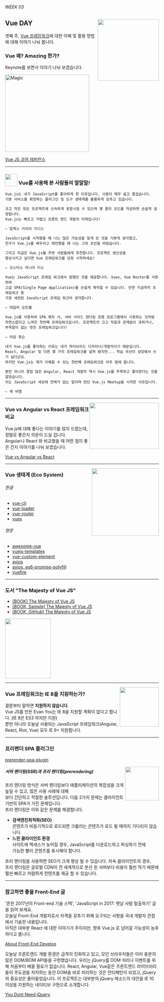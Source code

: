 ###### WEEK 03

<img src="https://vuejs.org/images/logo.png" alt="" align="right" width="200" height="200">

## Vue DAY

셋째 주, [Vue 프레임워크](https://github.com/vuejs)에 대한 이해 및 활용 방법에 대해 이야기 나눠 봅니다.

### Vue 왜? Amazing 한가?

Keynote를 보면서 이야기 나눠 보겠습니다.

<img src="https://github.com/pablohpsilva/Goal/raw/master/src/assets/giphy.gif" alt="Magic" width="275" height="252">

[Vue JS 코어 레퍼런스](https://kr.vuejs.org/)

---

### <img valign="bottom" src="https://cdn4.iconfinder.com/data/icons/music/256/Mic-Foam-White.png" alt="" width="40" height="40"> Vue를 사용해 본 사람들의 말말말<i>!</i>

    Vue.js는 내가 JavaScript를 좋아하게 한 이유입니다. 사용이 매우 쉽고 즐겁습니다.
    기본 서비스를 확장하는 플러그인 및 도구 생태계를 훌륭하게 갖추고 있습니다.

    크고 작은 모든 프로젝트에 신속하게 포함시킬 수 있으며 몇 줄의 코드를 작성하면 손쉽게 설정됩니다.
    Vue.js는 빠르고 가볍고 프론트 엔드 개발의 미래입니다!

    — 알렉스 키리아 키디스

>

    JavaScript를 시작했을 때 나는 많은 가능성을 알게 된 것을 기쁘게 생각했고,
    친구가 Vue.js를 배우라고 제안했을 때 나는 그의 조언을 따랐습니다.

    그리고 지금은 Vue.js를 주변 사람들에게 추천합니다. 프로젝트 생산성을
    향상시키고 싶다면 Vue 프레임워크를 당장 시작하세요!

    — 코스타스 마니아 티스

>

    Vue는 JavaScript 프레임 워크에서 원했던 것을 제공합니다. Vuex, Vue Router를 사용하여
    고급 SPA(Single Page Application)를 손쉽게 제작할 수 있습니다. 단연 지금까지 프레임워크 중
    가장 세련된 JavaScript 프레임 워크라 생각합니다.

    — 테일러 오트웰

>

    Vue.js를 사용하여 SPA 제작 시, 서버 사이드 렌더링 응용 프로그램에서 사용하는 것처럼
    자연스럽다고 느껴진 첫번째 프레임워크입니다. 프로젝트의 크고 작음과 관계없이 과하거나,
    부족함이 없는 멋진 프레임워크입니다!

    — 아담 왓슨

>

    내가 Vue.js를 좋아하는 이유는 내가 하이브리드 디자이너/개발자이기 때문입니다.
    React, Angular 및 다른 몇 가지 프레임워크를 살펴 봤지만... 학습 곡선이 상당해서 쓰기 싫더군요.
    하지만 Vue.js는 제가 이해할 수 있는 첫번째 프레임워크로 아주 맘에 듭니다.

    뿐만 아니라 경험 많은 Angular, React 개발자 역시 Vue.js를 주목하고 좋아한다는 것을 알았습니다.
    이는 JavaScript 세상에 전례가 없는 일이며 런던 Vue.js Meetup을 시작한 이유입니다.

    — 잭 바햄

---

<img src="http://react-etc.net/files/2016-10/1477312671_angular-react-vue-logos.png" alt="" align="right" width="227" height="151">

### Vue vs Angular vs React 프레임워크 비교

Vue.js에 대해 좋다는 이야기를 많이 드렸는데, 정말로 좋은지 의문이 드실 겁니다.<br>
Angular나 React 와 비교했을 때 어떤 점이 좋은 건지 이야기를 나눠 보겠습니다.

[Vue vs Angular vs React](Documents/Vue-React-Angular.md)

---

<!-- <img src="http://www.slusdf.net/images/ssdf-project-cycle.png" alt="" align="right" width="200" height="168"> -->
<!-- <img src="http://ballard.com/files/Images/ecosystem/partners-ecosystem.png" alt="" align="right" width="110" height="98"> -->
<img src="http://d24wuq6o951i2g.cloudfront.net/img/events/id/213/2133227/assets/470.IBM_Watson_Avatar_Logo.png" alt="" align="right" width="220" height="220">

### Vue 생태계 (Eco System)

###### 한글

- [vue-cli](https://github.com/vuejs-kr/vue-cli)
- [vue-loader](http://vue-loader.vuejs.org/kr/)
- [vue-router](https://router.vuejs.org/kr/)
- [vuex](https://vuex.vuejs.org/kr/)

###### 영문

- [awesome-vue](https://github.com/vuejs/awesome-vue)
- [vuejs-templates](https://github.com/vuejs-templates)
- [vue-custom-element](https://karol-f.github.io/vue-custom-element/)
- [axios](https://github.com/mzabriskie/axios)
- [axios, es6-promise-polyfill](https://github.com/mzabriskie/axios/blob/master/UPGRADE_GUIDE.md#es6-promise-polyfill)
- [vuefire](https://github.com/vuejs/vuefire)

---

### 도서 "The Majesty of Vue JS"

- [[BOOK] The Majesty of Vue JS](https://leanpub.com/vuejs2/c/bfcm)
- [[BOOK, Sample] The Majesty of Vue JS](https://leanpub.com/vuejs2/read_sample)
- [[BOOK, GitHub] The Majesty of Vue JS](https://github.com/hootlex/the-majesty-of-vuejs)

<img src="https://camo.githubusercontent.com/6830e24a2dc6f5880780c5a2d6808b4003583e89/68747470733a2f2f73332e616d617a6f6e6177732e636f6d2f7469746c6570616765732e6c65616e7075622e636f6d2f7675656a732f6c617267653f31343538363133363335" alt="" width="150" height="195">

---

<img src="http://static.fliphtml5.com/web/demo/manual/files/pageConfig/Browsers_003.png" alt="" width="128" height="128" align="right">

### Vue 프레임워크는 IE 8을 지원하는가?

결론부터 말하면 __지원하지 않습니다__.<br>
Vue JS를 만든 Evan You는 IE 8을 지원할 계획이 없다고 합니다. (IE 8은 ES3 까지만 지원)<br>
뿐만 아니라 오늘날 사용되는 JavaScript 프레임워크(Angular, React, Riot, Vue) 모두 IE 9+ 지원합니다.

---

### 프리랜더 SPA 플러그인

[prerender-spa-plugin](https://www.npmjs.com/package/prerender-spa-plugin)

<img src="https://github.com/chrisvfritz/prerender-spa-plugin/blob/master/art/logo.png?raw=true" alt="" width="110" height="110" align="right">

##### 서버 렌더링(SSR)과 프리 렌더링(prerendering)

프리 렌더링 방식은 서버 렌더링보다 애플리케이션의 복잡성을 크게 높일 수 있고, 많은 사용 사례에 대해<br>
보다 간단하고 적절한 솔루션입니다. 다음 2가지 문제는 클라이언트 기반의 SPA가 가진 문제입니다.<br>
프리 렌더링은 이와 같은 문제를 해결합니다.

- __검색엔진최적화(SEO)__<br>콘텐츠가 비동기적으로 로드되면 크롤러는 콘텐츠가 로드 될 때까지 기다리지 않습니다.
- __느린 클라이언트 환경__<br>사이트에 액세스가 늦어질 경우, JavaScript를 다운로드하고 파싱하기 전에<br>
가능한 빨리 콘텐츠를 표시해야 합니다.

프리 렌더링을 사용하면 SEO가 크게 향상 될 수 있습니다. 저속 클라이언트의 경우,<br>
프리 랜더링은 글로벌 CDN이 전 세계적으로 분산 된 서버보다 비용이 훨씬 적기 때문에<br>
훨씬 빠르고 저렴하게 컨텐츠를 제공 할 수 있습니다.

---

### 참고하면 좋을 Front-End 글

'흔한 2017년의 Front-end 기술 스택', 'JavaScript in 2017: 옛날 사람 탈출하기' 글을 읽어 보세요.<br>
오늘날 Front-End 개발자로서 자격을 갖추기 위해 요구되는 사항을 국내 개발자 관점에서 기술한 내용입니다.<br>
아직은 대부분 React 에 대한 이야기가 주이지만, 향후 Vue.js 로 넘어갈 가능성이 농후하다고 봅니다.

[About Front-End Develop](Documents/Front-End-Info.md)


오늘날 프론트엔드 개발 환경은 급격히 진화하고 있고, 모던 브라우저들은 이미 충분히 많은 DOM/BOM API들을 구현했습니다.
우리는 jQuery를 DOM 처리나 이벤트를 위해 처음부터 배울 필요가 없습니다. React, Angular, Vue같은 프론트엔드
라이브러리들이 주도권을 차지하는 동안 DOM을 바로 처리하는 것은 안티패턴이 되었고, jQuery의 중요성은 줄어들었습니다.
이 프로젝트는 대부분의 jQuery 메소드의 대안을 IE 10 이상을 지원하는 네이티브 구현으로 소개합니다.

[You Dont Need jQuery](https://github.com/oneuijs/You-Dont-Need-jQuery/blob/master/README.ko-KR.md)
